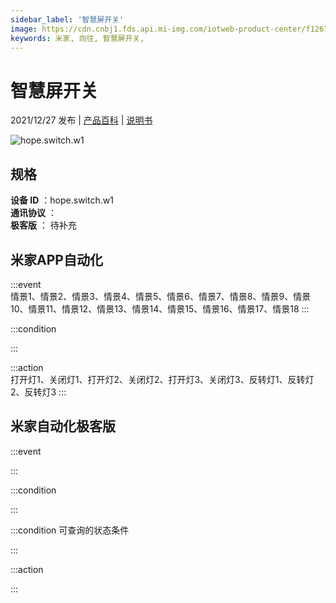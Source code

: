 ```yaml
---
sidebar_label: '智慧屏开关'
image: https://cdn.cnbj1.fds.api.mi-img.com/iotweb-product-center/f1267c15031265f299982fb7cac4c3dd_1637906798183.png?GalaxyAccessKeyId=AKVGLQWBOVIRQ3XLEW&Expires=9223372036854775807&Signature=5cQ8uT9GoEH4rDdROdFEE5bKStA=
keywords: 米家, 向往, 智慧屏开关, 
---
```

# 智慧屏开关

2021/12/27 发布 | [产品百科](https://home.mi.com/webapp/content/baike/product/index.html?model=hope.switch.w1/) | [说明书](https://home.mi.com/views/introduction.html?model=hope.switch.w1&region=cn)

![hope.switch.w1](https://cdn.cnbj1.fds.api.mi-img.com/iotweb-product-center/f1267c15031265f299982fb7cac4c3dd_1637906798183.png?GalaxyAccessKeyId=AKVGLQWBOVIRQ3XLEW&Expires=9223372036854775807&Signature=5cQ8uT9GoEH4rDdROdFEE5bKStA=)

## 规格  
> 
**设备 ID** ：hope.switch.w1  
**通讯协议** ：  
**极客版**  ： 待补充 


## 米家APP自动化  

:::event  
情景1、情景2、情景3、情景4、情景5、情景6、情景7、情景8、情景9、情景10、情景11、情景12、情景13、情景14、情景15、情景16、情景17、情景18
:::

:::condition  

:::

:::action   
打开灯1、关闭灯1、打开灯2、关闭灯2、打开灯3、关闭灯3、反转灯1、反转灯2、反转灯3
:::

## 米家自动化极客版  

:::event  

:::

:::condition  

:::

:::condition 可查询的状态条件  

:::

:::action  

:::

        
